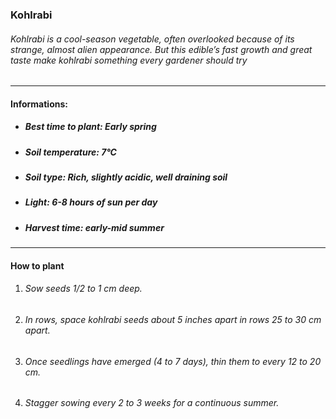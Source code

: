 ### Kohlrabi

###### Kohlrabi is a cool-season vegetable, often overlooked because of its strange, almost alien appearance. But this edible’s fast growth and great taste make kohlrabi something every gardener should try

---

#### Informations:

- ##### Best time to plant: Early spring
- ##### Soil temperature: 7°C
- ##### Soil type: Rich, slightly acidic, well draining soil
- ##### Light: 6-8 hours of sun per day
- ##### Harvest time: early-mid summer

---

#### How to plant

1. ###### Sow seeds 1/2 to 1 cm deep.
2. ###### In rows, space kohlrabi seeds about 5 inches apart in rows 25 to 30 cm apart.
3. ###### Once seedlings have emerged (4 to 7 days), thin them to every 12 to 20 cm.
4. ###### Stagger sowing every 2 to 3 weeks for a continuous summer.  